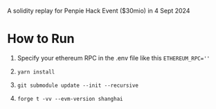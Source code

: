 A solidity replay for Penpie Hack Event ($30mio) in 4 Sept 2024

# How to Run

1. Specify your ethereum RPC in the .env file like this
   `ETHEREUM_RPC=''`

2. `yarn install`
3. `git submodule update --init --recursive`
4. `forge t -vv --evm-version shanghai`